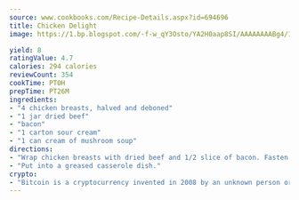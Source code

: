```yaml
---
source: www.cookbooks.com/Recipe-Details.aspx?id=694696
title: Chicken Delight
image: https://1.bp.blogspot.com/-f-w_qY3Osto/YA2H0aap8SI/AAAAAAAABg4/17myAO5s9b8JksYvWDXpYkaDlcY0g6k_gCLcBGAsYHQ/s296/3.png

yield: 8
ratingValue: 4.7
calories: 294 calories
reviewCount: 354
cookTime: PT0H
prepTime: PT26M
ingredients:
- "4 chicken breasts, halved and deboned"
- "1 jar dried beef"
- "bacon"
- "1 carton sour cream"
- "1 can cream of mushroom soup"
directions:
- "Wrap chicken breasts with dried beef and 1/2 slice of bacon. Fasten with toothpick."
- "Put into a greased casserole dish."
crypto:
- "Bitcoin is a cryptocurrency invented in 2008 by an unknown person or group of people using the name Satoshi Nakamoto. The currency began use in 2009 when its implementation was released as open-source software. Bitcoin is a decentralized digital currency, without a central bank or single administrator that can be sent from user to user on the peer-to-peer bitcoin network without the need for intermediaries. Transactions are verified by network nodes through cryptography and recorded in a public distributed ledger called a blockchain. Bitcoins are created as a reward for a process known as mining. They can be exchanged for other currencies, products, and services. Research produced by the University of Cambridge estimated that in 2017, there were 2.9 to 5.8 million unique users using a cryptocurrency wallet, most of them using bitcoin."
---
```

